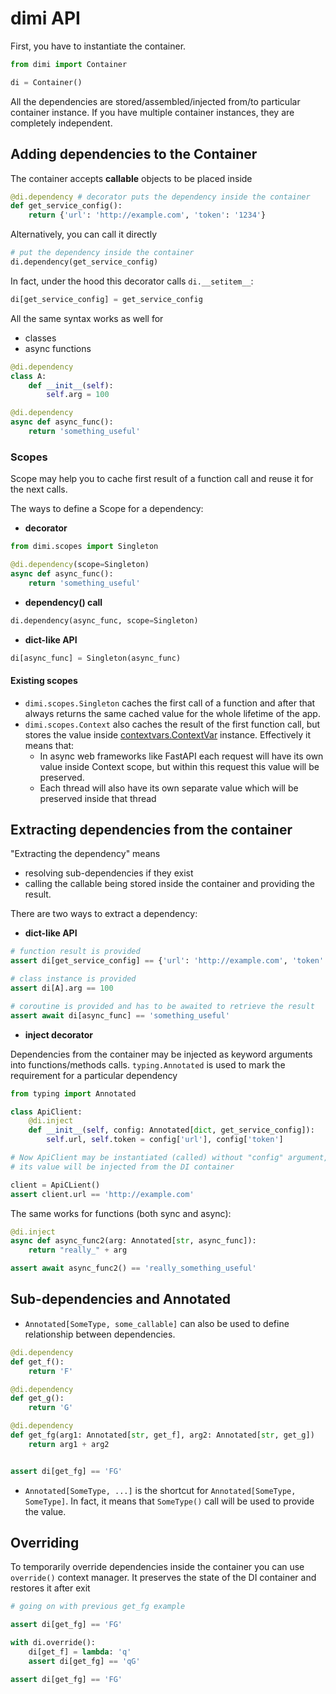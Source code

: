 # dimi API

First, you have to instantiate the container.

```python
from dimi import Container

di = Container()
```

All the dependencies are stored/assembled/injected from/to particular container instance. If you have multiple container instances, they are completely independent.


## Adding dependencies to the Container

The container accepts **callable** objects to be placed inside

```python
@di.dependency # decorator puts the dependency inside the container
def get_service_config():
    return {'url': 'http://example.com', 'token': '1234'}

```
Alternatively, you can call it directly

```python
# put the dependency inside the container
di.dependency(get_service_config)
```

In fact, under the hood this decorator calls `di.__setitem__`:

```python
di[get_service_config] = get_service_config
```

All the same syntax works as well for

* classes
* async functions

```python
@di.dependency
class A:
    def __init__(self):
        self.arg = 100

@di.dependency
async def async_func():
    return 'something_useful'
```

### Scopes

Scope may help you to cache first result of a function call and reuse it for the next calls.

The ways to define a Scope for a dependency:

* **decorator**
```python
from dimi.scopes import Singleton

@di.dependency(scope=Singleton)
async def async_func():
    return 'something_useful'
```

* **dependency() call**

```python
di.dependency(async_func, scope=Singleton)
```

* **dict-like API**

```python
di[async_func] = Singleton(async_func)
```

#### Existing scopes

* `dimi.scopes.Singleton` caches the first call of a function and after that always returns the same cached value for the whole lifetime of the app.
* `dimi.scopes.Context` also caches the result of the first function call, but stores the value inside [contextvars.ContextVar](https://docs.python.org/3/library/contextvars.html) instance. Effectively it means that:
    * In async web frameworks like FastAPI each request will have its own value inside Context scope, but within this request this value will be preserved.
    * Each thread will also have its own separate value which will be preserved inside that thread


## Extracting dependencies from the container

"Extracting the dependency" means

* resolving sub-dependencies if they exist
* calling the callable being stored inside the container and providing the result.

There are two ways to extract a dependency:

* **dict-like API**

```python
# function result is provided
assert di[get_service_config] == {'url': 'http://example.com', 'token': 'abcdef123'}

# class instance is provided
assert di[A].arg == 100

# coroutine is provided and has to be awaited to retrieve the result
assert await di[async_func] == 'something_useful'
```

* **inject decorator**

Dependencies from the container may be injected as keyword arguments into functions/methods calls.
`typing.Annotated` is used to mark the requirement for a particular dependency

```python
from typing import Annotated

class ApiClient:
    @di.inject
    def __init__(self, config: Annotated[dict, get_service_config]):
        self.url, self.token = config['url'], config['token']

# Now ApiClient may be instantiated (called) without "config" argument,
# its value will be injected from the DI container

client = ApiCLient()
assert client.url == 'http://example.com'
```

The same works for functions (both sync and async):

```python
@di.inject
async def async_func2(arg: Annotated[str, async_func]):
    return "really_" + arg

assert await async_func2() == 'really_something_useful'
```

## Sub-dependencies and Annotated

* `Annotated[SomeType, some_callable]` can also be used to define relationship between dependencies.

```python
@di.dependency
def get_f():
    return 'F'

@di.dependency
def get_g():
    return 'G'

@di.dependency
def get_fg(arg1: Annotated[str, get_f], arg2: Annotated[str, get_g])
    return arg1 + arg2


assert di[get_fg] == 'FG'
```

* `Annotated[SomeType, ...]` is the shortcut for `Annotated[SomeType, SomeType]`. In fact, it means that `SomeType()` call will be used to provide the value.


## Overriding

To temporarily override dependencies inside the container you can use `override()` context manager. It preserves the state of the DI container and restores it after exit

```python
# going on with previous get_fg example

assert di[get_fg] == 'FG'

with di.override():
    di[get_f] = lambda: 'q'
    assert di[get_fg] == 'qG'

assert di[get_fg] == 'FG'
```
